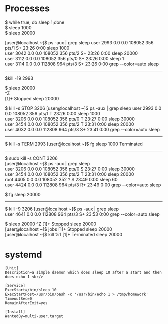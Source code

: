 # Processes

$ while true; do sleep 1;done <br/>
$ sleep 1000 <br/>
$ sleep 20000 <br/>

[user@localhost ~]$ ps -aux | grep sleep
user       2993  0.0  0.0 108052   356 pts/1    S+   23:26   0:00 sleep 1000 <br/>
user       3042  0.0  0.0 108052   356 pts/2    S+   23:26   0:00 sleep 20000 <br/>
user       3112  0.0  0.0 108052   356 pts/0    S+   23:26   0:00 sleep 1 <br/>
user       3114  0.0  0.0 112808   964 pts/3    S+   23:26   0:00 grep --color=auto sleep <br/>


------------------------
$kill -19 2993 <br/>

$ sleep 20000 <br/>
^Z <br/>
[1]+  Stopped                 sleep 20000 <br/>


$ kill -s STOP 3206
[user@localhost ~]$ ps -aux | grep sleep
user       2993  0.0  0.0 108052   356 pts/1    T    23:26   0:00 sleep 1000  <br/>
user       3206  0.0  0.0 108052   356 pts/0    T    23:27   0:00 sleep 30000 <br/>
user       3454  0.0  0.0 108052   356 pts/2    T    23:31   0:00 sleep 20000 <br/>
user       4032  0.0  0.0 112808   964 pts/3    S+   23:41   0:00 grep --color=auto sleep <br/>


---------------------
$ kill  -s TERM 2993
[user@localhost ~]$ fg
sleep 1000
Terminated

---------------------
 
$ sudo kill -s CONT 3206 <br/>
[user@localhost ~]$ ps -aux | grep sleep <br/>
user       3206  0.0  0.0 108052   356 pts/0    S    23:27   0:00 sleep 30000  <br/>
user       3454  0.0  0.0 108052   356 pts/2    T    23:31   0:00 sleep 20000 <br/>
root       4405  0.0  0.0 108052   352 ?        S    23:49   0:00 sleep 60 <br/>
user       4424  0.0  0.0 112808   964 pts/3    R+   23:49   0:00 grep --color=auto sleep <br/>

$ fg
sleep 20000


------------------

$ kill -9 3206
[user@localhost ~]$ ps -aux | grep sleep <br/> 
user       4641  0.0  0.0 112808   964 pts/3    S+   23:53   0:00 grep --color=auto sleep <br/>


$ sleep 20000
^Z
[1]+  Stopped                 sleep 20000 <br/>
[user@localhost ~]$ jobs
[1]+  Stopped                 sleep 20000 <br/>
[user@localhost ~]$ kill %1
[1]+  Terminated              sleep 20000 <br/>


# systemd

```
[Unit]
Description=a simple daemon which does sleep 10 after a start and then does echo 1 <br/>

[Service]
ExecStart=/bin/sleep 10
ExecStartPost=/usr/bin/bash -c '/usr/bin/echo 1 > /tmp/homework'
TimeoutSec=0
RemainAfterExit=yes

[Install]
WantedBy=multi-user.target
```
